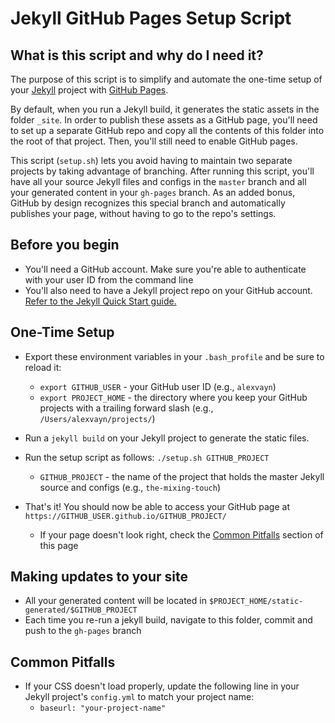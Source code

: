 # Jekyll GitHub Pages Setup Script

## What is this script and why do I need it?
The purpose of this script is to simplify and automate the one-time setup of your [Jekyll](https://jekyllrb.com/) project with [GitHub Pages](https://pages.github.com/).

By default, when you run a Jekyll build, it generates the static assets in the folder `_site`. In order to publish these assets as a GitHub page, you'll need to set up a separate GitHub repo and copy all the contents of this folder into the root of that project. Then, you'll still need to enable GitHub pages.

This script (`setup.sh`) lets you avoid having to maintain two separate projects by taking advantage of branching. After running this script, you'll have all your source Jekyll files and configs in the `master` branch and all your generated content in your `gh-pages` branch. As an added bonus, GitHub by design  recognizes this special branch and automatically publishes your page, without having to go to the repo's settings.

## Before you begin
* You'll need a GitHub account. Make sure you're able to authenticate with your user ID from the command line
* You'll also need to have a Jekyll project repo on your GitHub account. [Refer to the Jekyll Quick Start guide.](https://jekyllrb.com/docs/quickstart)

## One-Time Setup
* Export these environment variables in your `.bash_profile` and be sure to reload it:
    * `export GITHUB_USER` - your GitHub user ID (e.g., `alexvayn`)
    * `export PROJECT_HOME` - the directory where you keep your GitHub projects with a trailing forward slash (e.g., `/Users/alexvayn/projects/`)
* Run a `jekyll build` on your Jekyll project to generate the static files.
* Run the setup script as follows: `./setup.sh GITHUB_PROJECT`
    * `GITHUB_PROJECT` - the name of the project that holds the master Jekyll source and configs (e.g., `the-mixing-touch`)

* That's it! You should now be able to access your GitHub page at `https://GITHUB_USER.github.io/GITHUB_PROJECT/`
    * If your page doesn't look right, check the [Common Pitfalls](#pitfalls) section of this page

## Making updates to your site
* All your generated content will be located in `$PROJECT_HOME/static-generated/$GITHUB_PROJECT`
* Each time you re-run a jekyll build, navigate to this folder, commit and push to the `gh-pages` branch

## <a name="pitfalls"></a> Common Pitfalls
* If your CSS doesn't load properly, update the following line in your Jekyll project's `config.yml` to match your project name:
  * ```baseurl: "your-project-name"```
